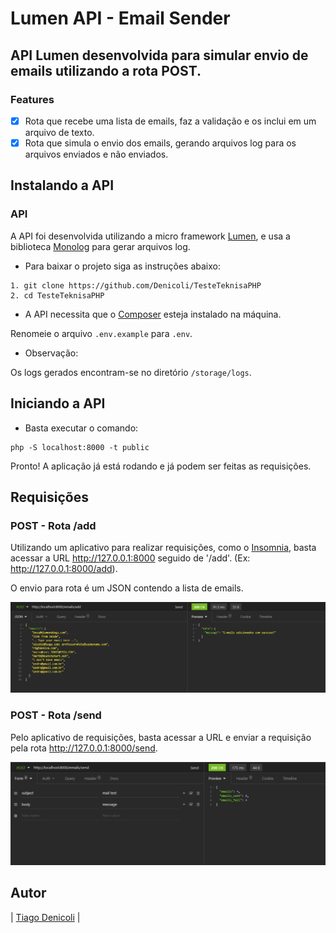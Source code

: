 # Lumen API - Email Sender

## API Lumen desenvolvida para simular envio de emails utilizando a rota POST.

### Features

- [x] Rota que recebe uma lista de emails, faz a validação e os inclui em um arquivo de texto.
- [x] Rota que simula o envio dos emails, gerando arquivos log para os arquivos enviados e não enviados.

## Instalando a API

### API

A API foi desenvolvida utilizando a micro framework [Lumen](https://lumen.laravel.com/), e usa a biblioteca [Monolog](https://github.com/Seldaek/monolog) para gerar arquivos log.

* Para baixar o projeto siga as instruções abaixo:

```
1. git clone https://github.com/Denicoli/TesteTeknisaPHP
2. cd TesteTeknisaPHP

```
* A API necessita que o [Composer](https://getcomposer.org/) esteja instalado na máquina.

Renomeie o arquivo `.env.example` para `.env`.


* Observação:

Os logs gerados encontram-se no diretório `/storage/logs`.

## Iniciando a API

* Basta executar o comando:

```
php -S localhost:8000 -t public

```

Pronto! A aplicação já está rodando e já podem ser feitas as requisições.

## Requisições

### POST - Rota /add

Utilizando um aplicativo para realizar requisições, como o [Insomnia](https://insomnia.rest/), basta acessar a URL  http://127.0.0.1:8000 seguido de '/add'. (Ex: http://127.0.0.1:8000/add).

O envio para rota é um JSON contendo a lista de emails.

![](/screenshots/rota-add.png?raw=true "POST - Add")

### POST - Rota /send

Pelo aplicativo de requisições, basta acessar a URL e enviar a requisição pela rota http://127.0.0.1:8000/send.

![](/screenshots/rota-send.png?raw=true "POST - Send")

## Autor
|  [Tiago Denicoli](https://github.com/Denicoli/)   |
